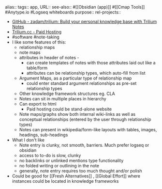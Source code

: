 alias::
tags:: app,
URL::
see-also:: #[[Obsidian (app)]] #[[Cmap Tools]] #Anytype.io #Logseq whiteboards
purpose::
rel-projects::

- [GitHub - zadam/trilium: Build your personal knowledge base with Trilium Notes](https://github.com/zadam/trilium)
- [Trilium.cc - Paid Hosting](https://trilium.cc/)
- #software #note-taking
- I like some features of this:
	- relationship maps
	- note maps
	- attributes in header of notes -
		- can create templates of notes with those attributes laid out like a table/form
		- attributes can be relationship types, which auto-fill from list
	- Argument Maps, as a particular type of relationship map
		- could enter standard argument relationships as pre-set relationship types
	- Other knowledge framework structures eg. CLA
	- Notes can sit in multiple places in hierarchy
	- Can export to html
		- Paid hosting could be stand-alone website
	- Note maps/graphs show both internal wiki-links as well as conceptual relationships (entered by the user through relationship types)
	- Notes can present in wikipedia/form-like layouts with tables, images, headings, sub-headings
- What I don't like
	- Note entry is clunky, not smooth, barriers. Much prefer logseq or obsidian
	- access to to-do is slow, clunky
	- no backlinks or unlinked mentions type functionality
	- no folded writing or outlining in the note
	- generally, note entry requires too much thought and/or polish
- Could be good for [[Fresh Alternatives]] , [[Global Effort]] where instances could be located in knowledge frameworks
